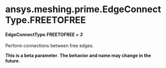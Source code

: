 # ansys.meshing.prime.EdgeConnectType.FREETOFREE



#### EdgeConnectType.FREETOFREE *= 3*

Perform connections between free edges.

**This is a beta parameter**. **The behavior and name may change in the future**.

<!-- !! processed by numpydoc !! -->
